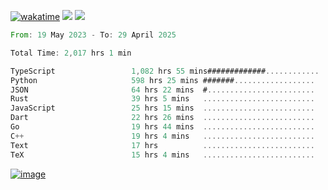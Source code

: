 [![wakatime](https://wakatime.com/badge/user/00eead22-fb14-4dd0-ab8a-3625cafbd50d.svg)](https://wakatime.com/@00eead22-fb14-4dd0-ab8a-3625cafbd50d)
![](https://komarev.com/ghpvc/?username=flatypus)
![](https://pixel.flatypus.me/flatypus?type=tracker)
<!--START_SECTION:waka-->

```rust
From: 19 May 2023 - To: 29 April 2025

Total Time: 2,017 hrs 1 min

TypeScript                 1,082 hrs 55 mins#############............   53.38 %
Python                     598 hrs 25 mins #######..................   29.50 %
JSON                       64 hrs 22 mins  #........................   03.17 %
Rust                       39 hrs 5 mins   .........................   01.93 %
JavaScript                 25 hrs 15 mins  .........................   01.25 %
Dart                       22 hrs 26 mins  .........................   01.11 %
Go                         19 hrs 44 mins  .........................   00.97 %
C++                        19 hrs 4 mins   .........................   00.94 %
Text                       17 hrs          .........................   00.84 %
TeX                        15 hrs 4 mins   .........................   00.74 %
```

<!--END_SECTION:waka-->
[<img alt="image" src="https://github.com/flatypus/flatypus/assets/68029599/0a302dc1-501c-43a0-ae8d-37ec4817f3bd">](https://flatypus.me)

